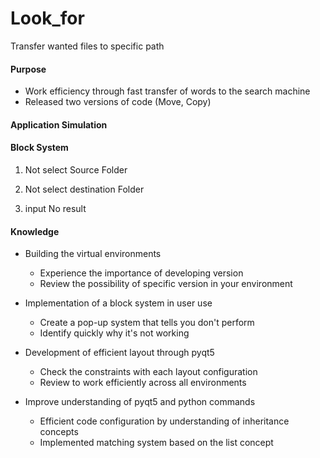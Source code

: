 # Look_for
Transfer wanted files to specific path

#### Purpose
- Work efficiency through fast transfer of words to the search machine
- Released two versions of code (Move, Copy)



#### Application Simulation


#### Block System
1. Not select Source Folder
  
2. Not select destination Folder

3. input No result


#### Knowledge
- Building the virtual environments
  - Experience the importance of developing version
  - Review the possibility of specific version in your environment

- Implementation of a block system in user use
  - Create a pop-up system that tells you don't perform
  - Identify quickly why it's not working
    
- Development of efficient layout through pyqt5
  - Check the constraints with each layout configuration
  - Review to work efficiently across all environments
    
- Improve understanding of pyqt5 and python commands
  - Efficient code configuration by understanding of inheritance concepts
  - Implemented matching system based on the list concept
